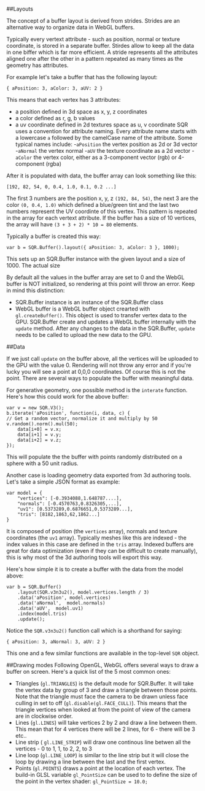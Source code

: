 ##Layouts

The concept of a buffer layout is derived from strides. Strides are an alternative way to organize data in WebGL buffers.

Typically every vertext attribute - such as position, normal or texture coordinate, is stored in a separate buffer. Stirdes allow to keep all the data in one biffer which is far more efficient. A stride represents all the attributes aligned one after the other in a pattern repeated as many times as the geometry has attributes.

For example let's take a buffer that has the following layout:
```
{ aPosition: 3, aColor: 3, aUV: 2 }
```
This means that each vertex has 3 attributes: 
- a position defined in 3d space as x, y, z coordinates
- a color defined as r, g, b values
- a uv coordinate defined in 2d textures space as u, v coordinate
SQR uses a convention for attribute naming. Every attribute name starts with a lowercase `a` followed by the camelCase name of the attribute. Some typical names include:
-`aPosition` the vertex position as 2d or 3d vector
-`aNormal` the vertex normal
-`aUV` the texture coordinate as a 2d vector
-`aColor` the vertex color, either as a 3-component vector (rgb) or 4-component (rgba)

After it is populated with data, the buffer array can look something like this:
```
[192, 82, 54, 0, 0.4, 1.0, 0.1, 0.2 ...]
```
The first 3 numbers are the position x, y, z `(192, 84, 54)`, the next 3 are the color `(0, 0.4, 1.0)` which defined a blue/green tint and the last two numbers represent the UV coordinte of this vertex. This pattern is repeated in the array for each vertext attribute. If the buffer has a size of 10 vertices, the array will have `(3 + 3 + 2) * 10 = 80` elements.

Typically a buffer is created this way:
```
var b = SQR.Buffer().layout({ aPosition: 3, aColor: 3 }, 1000);
```
This sets up an SQR.Buffer instance with the given layout and a size of 1000. The actual size

By default all the values in the buffer array are set to 0 and the WebGL buffer is NOT initialized, so rendering at this point will throw an error. Keep in mind this distinction: 
- SQR.Buffer instance is an instance of the SQR.Buffer class
- WebGL buffer is a WebGL buffer object crearted with `gl.createBuffer()`. This object is used to transfer vertex data to the GPU. SQR.Buffer create and updates a WebGL buffer internally with the `update` method. After any changes to the data in the SQR.Buffer, `update` needs to be called to upload the new data to the GPU.

##Data

If we just call `update` on the buffer above, all the vertices will be uploaded to the GPU with the value 0. Rendering will not throw any error and if you're lucky you will see a point at 0,0,0 coordinates. Of course this is not the point. There are several ways to populate the buffer with meaningful data. 

For generative geometry, one possible method is the `interate` function. Here's how this could work for the above buffer:
```
var v = new SQR.V3();
b.iterate('aPosition', function(i, data, c) {
// Get a random vector, normalize it and multiply by 50
v.random().norm().mul(50);
    data[i+0] = v.x;
    data[i+1] = v.y;
    data[i+2] = v.z;
});
```
This will populate the the buffer with points randomly distributed on a sphere with a 50 unit radius.

Another case is loading geometry data exported from 3d authoring tools. Let's take a simple JSON format as example:
```
var model = {
    "vertices": [-0.3934088,1.648787....],
    "normals": [-0.4570763,0.8326305,...],
    "uv1": [0.5373289,0.6876651,0.5373289...],
    "tris": [8182,1863,62,1862...]
}
```
It is composed of position (the `vertices` array), normals and texture coordinates (the `uv1` array). Typically meshes like this are indexed - the index values in this case are defined in the `tris` array. Indexed buffers are great for data optimization (even if they can be difficult to create manually), this is why most of the 3d authoring tools will export this way. 

Here's how simple it is to create a buffer with the data from the model above:
```
var b = SQR.Buffer()
    .layout(SQR.v3n3u2(), model.vertices.length / 3)
    .data('aPosition', model.vertices)
    .data('aNormal',  model.normals)
    .data('aUV',  model.uv1)
    .index(model.tris)
    .update();
```
Notice the `SQR.v3n3u2()` function call which is a shorthand for saying:
```
{ aPosition: 3, aNormal: 3, aUV: 2 }
```
This one and a few similar functions are available in the top-level `SQR` object.

##Drawing modes
Following OpenGL, WebGL offers several ways to draw a buffer on screen. Here's a quick list of the 5 most common ones:
- Triangles (`gl.TRIANGLES`) is the default mode for SQR.Buffer. It will take the vertex data by group of 3 and draw a triangle between those points. Note that the triangle must face the camera to be drawn unless face culling in set to off (`gl.disable(gl.FACE_CULL)`). This means that the triangle vertices when looked at from the point of view of the camera are in clockwise order.
- Lines (`gl.LINES`) will take vertices 2 by 2 and draw a line between them. This mean that for 4 vertices there will be 2 lines, for 6 - there will be 3 etc..
- Line strip ( `gl.LINE_STRIP`) will draw one continous line betwen all the vertices - 0 to 1, 1, to 2, 2, to 3
- Line loop (`gl.LINE_LOOP`) is similar to the line strip but it will close the loop by drawing a line between the last and the first vertex.
- Points (`gl.POINTS`) draws a point at the location of each vertex. The build-in GLSL variable `gl_PointSize` can be used to to define the size of the point in the vertex shader: `gl_PointSize = 10.0;`









